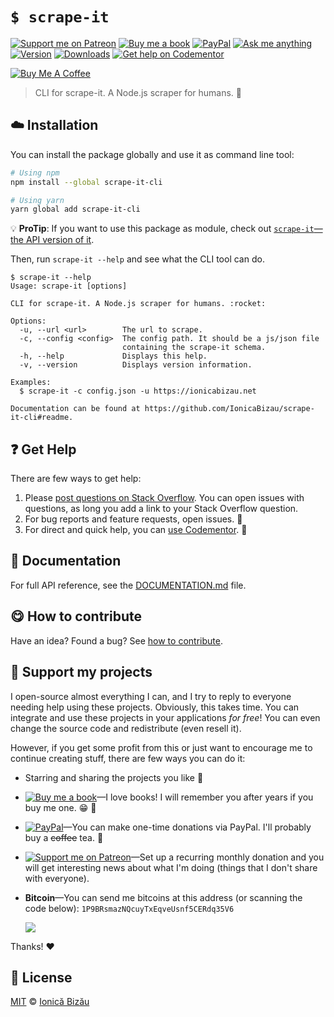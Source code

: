 <!-- Please do not edit this file. Edit the `blah` field in the `package.json` instead. If in doubt, open an issue. -->


















# `$ scrape-it`

 [![Support me on Patreon][badge_patreon]][patreon] [![Buy me a book][badge_amazon]][amazon] [![PayPal][badge_paypal_donate]][paypal-donations] [![Ask me anything](https://img.shields.io/badge/ask%20me-anything-1abc9c.svg)](https://github.com/IonicaBizau/ama) [![Version](https://img.shields.io/npm/v/scrape-it-cli.svg)](https://www.npmjs.com/package/scrape-it-cli) [![Downloads](https://img.shields.io/npm/dt/scrape-it-cli.svg)](https://www.npmjs.com/package/scrape-it-cli) [![Get help on Codementor](https://cdn.codementor.io/badges/get_help_github.svg)](https://www.codementor.io/johnnyb?utm_source=github&utm_medium=button&utm_term=johnnyb&utm_campaign=github)

<a href="https://www.buymeacoffee.com/H96WwChMy" target="_blank"><img src="https://www.buymeacoffee.com/assets/img/custom_images/yellow_img.png" alt="Buy Me A Coffee"></a>







> CLI for scrape-it. A Node.js scraper for humans. :rocket:

















## :cloud: Installation

You can install the package globally and use it as command line tool:


```sh
# Using npm
npm install --global scrape-it-cli

# Using yarn
yarn global add scrape-it-cli
```

:bulb: **ProTip**: If you want to use this package as module, check out [`scrape-it`—the API version of it](https://github.com/IonicaBizau/scrape-it).



Then, run `scrape-it --help` and see what the CLI tool can do.


```
$ scrape-it --help
Usage: scrape-it [options]

CLI for scrape-it. A Node.js scraper for humans. :rocket:

Options:
  -u, --url <url>        The url to scrape.
  -c, --config <config>  The config path. It should be a js/json file
                         containing the scrape-it schema.
  -h, --help             Displays this help.
  -v, --version          Displays version information.

Examples:
  $ scrape-it -c config.json -u https://ionicabizau.net

Documentation can be found at https://github.com/IonicaBizau/scrape-it-cli#readme.
```






















## :question: Get Help

There are few ways to get help:



 1. Please [post questions on Stack Overflow](https://stackoverflow.com/questions/ask). You can open issues with questions, as long you add a link to your Stack Overflow question.
 2. For bug reports and feature requests, open issues. :bug:
 3. For direct and quick help, you can [use Codementor](https://www.codementor.io/johnnyb). :rocket:





## :memo: Documentation

For full API reference, see the [DOCUMENTATION.md][docs] file.












## :yum: How to contribute
Have an idea? Found a bug? See [how to contribute][contributing].


## :sparkling_heart: Support my projects
I open-source almost everything I can, and I try to reply to everyone needing help using these projects. Obviously,
this takes time. You can integrate and use these projects in your applications *for free*! You can even change the source code and redistribute (even resell it).

However, if you get some profit from this or just want to encourage me to continue creating stuff, there are few ways you can do it:


 - Starring and sharing the projects you like :rocket:
 - [![Buy me a book][badge_amazon]][amazon]—I love books! I will remember you after years if you buy me one. :grin: :book:
 - [![PayPal][badge_paypal]][paypal-donations]—You can make one-time donations via PayPal. I'll probably buy a ~~coffee~~ tea. :tea:
 - [![Support me on Patreon][badge_patreon]][patreon]—Set up a recurring monthly donation and you will get interesting news about what I'm doing (things that I don't share with everyone).
 - **Bitcoin**—You can send me bitcoins at this address (or scanning the code below): `1P9BRsmazNQcuyTxEqveUsnf5CERdq35V6`

    ![](https://i.imgur.com/z6OQI95.png)


Thanks! :heart:
























## :scroll: License

[MIT][license] © [Ionică Bizău][website]






[license]: /LICENSE
[website]: https://ionicabizau.net
[contributing]: /CONTRIBUTING.md
[docs]: /DOCUMENTATION.md
[badge_patreon]: https://ionicabizau.github.io/badges/patreon.svg
[badge_amazon]: https://ionicabizau.github.io/badges/amazon.svg
[badge_paypal]: https://ionicabizau.github.io/badges/paypal.svg
[badge_paypal_donate]: https://ionicabizau.github.io/badges/paypal_donate.svg
[patreon]: https://www.patreon.com/ionicabizau
[amazon]: http://amzn.eu/hRo9sIZ
[paypal-donations]: https://www.paypal.com/cgi-bin/webscr?cmd=_s-xclick&hosted_button_id=RVXDDLKKLQRJW
